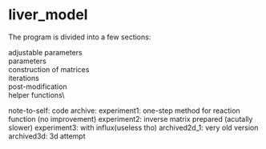 # liver_model
The program is divided into a few sections:

adjustable parameters\
parameters\
construction of matrices\
iterations\
post-modification\
helper functions\

note-to-self:
code archive:
experiment1: one-step method for reaction function (no improvement)
experiment2: inverse matrix prepared (acutally slower)
experiment3: with influx(useless tho)
archived2d_1: very old version
archived3d: 3d attempt
